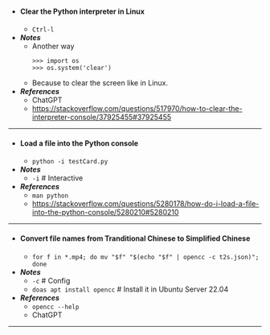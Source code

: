- #### Clear the Python interpreter in Linux
    - `Ctrl-l`
- ***Notes***
    - Another way
      ```
      >>> import os
      >>> os.system('clear')
      ```
    - Because to clear the screen like in Linux.
- ***References***
    - ChatGPT
    - https://stackoverflow.com/questions/517970/how-to-clear-the-interpreter-console/37925455#37925455
- ---
- #### Load a file into the Python console
    - `python -i testCard.py`
- ***Notes***
    - `-i` # Interactive
- ***References***
    - `man python`
    - https://stackoverflow.com/questions/5280178/how-do-i-load-a-file-into-the-python-console/5280210#5280210
- ---
- #### Convert file names from Tranditional Chinese to Simplified Chinese
    - `for f in *.mp4; do mv "$f" "$(echo "$f" | opencc -c t2s.json)"; done`
- ***Notes***
    - `-c` # Config
    - `doas apt install opencc` # Install it in Ubuntu Server 22.04
- ***References***
    - `opencc --help`
    - ChatGPT
- ---

